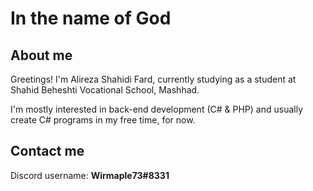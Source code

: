 # In the name of God

## About me
Greetings! I'm Alireza Shahidi Fard, currently studying as a student at Shahid Beheshti Vocational School, Mashhad.

I'm mostly interested in back-end development (C# & PHP) and usually create C# programs in my free time, for now.

## Contact me
Discord username: <b>Wirmaple73#8331</b>
